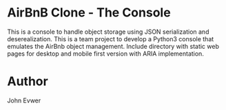 # AirBnB Clone - The Console 
This is a console to handle object storage using JSON serialization and deserealization. This is a team project to develop a Python3 console that emulates the AirBnb object management. Include directory with static web pages for desktop and mobile first version with ARIA implementation.

# Author
John Evwer
